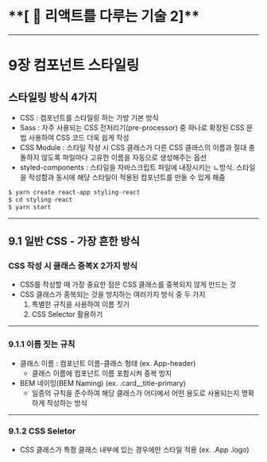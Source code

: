 # \***\*[ 📘 리액트를 다루는 기술 2]\*\***

---

# 9장 컴포넌트 스타일링

## 스타일링 방식 4가지

- CSS : 컴포넌트를 스타일링 하는 가방 기본 방식
- Sass : 자주 사용되는 CSS 전처리기(pre-processor) 중 하나로 확장된 CSS 문법 사용하여 CSS 코드 더욱 쉽게 작성
- CSS Module : 스타일 작성 시 CSS 클래스가 다른 CSS 클래스의 이름과 절대 충돌하지 않도록 파일마다 고유한 이름을 자동으로 생성해주는 옵션
- styled-components : 스타일을 자바스크립트 파일에 내장시키는 ㄴ방식. 스타일을 작성함과 동시에 해당 스타일이 적용된 컴포넌트를 만들 수 있게 해줌

```jsx
$ yarn create react-app styling-react
$ cd styling-react
$ yarn start
```

---

## 9.1 일반 CSS - 가장 흔한 방식

### CSS 작성 시 클래스 중복X 2가지 방식

- CSS를 작성할 때 가장 중요한 점은 CSS 클래스를 중복되지 않게 만드는 것
- CSS 클래스가 중복되는 것을 방지하는 여러가지 방식 중 두 가지
  1. 특별한 규칙을 사용하여 이름 짓기
  2. CSS Selector 활용하기

---

### 9.1.1 이름 짓는 규칙

- 클래스 이름 : 컴포넌트 이름-클래스 형태 (ex. App-header)
  - 클래스 이름에 컴포넌트 이름 포함시켜 중복 방지
- BEM 네이밍(BEM Naming) (ex. .card\_\_title-primary)
  - 일종의 규칙을 준수하여 해당 클래스가 어디에서 어떤 용도로 사용되는지 명확하게 작성하는 방식

---

### 9.1.2 CSS Seletor

- CSS 클래스가 특정 클래스 내부에 있는 경우에만 스타일 적용 (ex. .App .logo)
